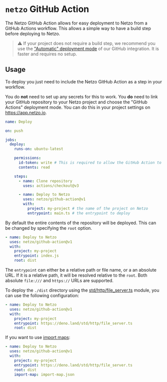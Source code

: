 # `netzo` GitHub Action

The Netzo GitHub Action allows for easy deployment to Netzo from a GitHub
Actions workflow. This allows a simple way to have a build step before deploying
to Netzo.

> ⚠ If your project does not require a build step, we recommend you use the
> ["Automatic" deployment mode][automatic-mode] of our GitHub integration. It is
> faster and requires no setup.

## Usage

To deploy you just need to include the Netzo GitHub Action as a step in your
workflow.

You do **not** need to set up any secrets for this to work. You **do** need to
link your GitHub repository to your Netzo project and choose the "GitHub
Actions" deployment mode. You can do this in your project settings on
https://app.netzo.io.

```yml
name: Deploy

on: push

jobs:
  deploy:
    runs-on: ubuntu-latest

    permissions:
      id-token: write # This is required to allow the GitHub Action to authenticate with Netzo.
      contents: read

    steps:
      - name: Clone repository
        uses: actions/checkout@v3

      - name: Deploy to Netzo
        uses: netzo/github-action@v1
        with:
          project: my-project # the name of the project on Netzo
          entrypoint: main.ts # the entrypoint to deploy
```

By default the entire contents of the repository will be deployed. This can be
changed by specifying the `root` option.

```yml
- name: Deploy to Netzo
  uses: netzo/github-action@v1
  with:
    project: my-project
    entrypoint: index.js
    root: dist
```

The `entrypoint` can either be a relative path or file name, or a an absolute
URL. If it is a relative path, it will be resolved relative to the `root`. Both
absolute `file:///` and `https://` URLs are supported.

To deploy the `./dist` directory using the [std/http/file_server.ts][fileserver]
module, you can use the following configuration:

```yml
- name: Deploy to Netzo
  uses: netzo/github-action@v1
  with:
    project: my-project
    entrypoint: https://deno.land/std/http/file_server.ts
    root: dist
```

If you want to use [import maps](https://github.com/WICG/import-maps):

```yml
- name: Deploy to Netzo
  uses: netzo/github-action@v1
  with:
    project: my-project
    entrypoint: https://deno.land/std/http/file_server.ts
    root: dist
    import-map: import-map.json
```

[automatic-mode]: https://deno.com/deploy/docs/projects#git-integration
[fileserver]: https://deno.land/std/http/file_server.ts
